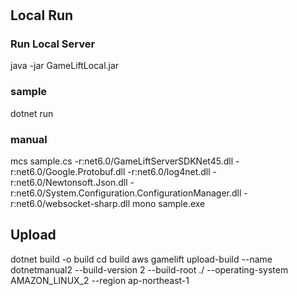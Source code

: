 #
## Local Run
### Run Local Server
java -jar GameLiftLocal.jar

### sample
dotnet run

### manual
mcs sample.cs -r:net6.0/GameLiftServerSDKNet45.dll -r:net6.0/Google.Protobuf.dll -r:net6.0/log4net.dll -r:net6.0/Newtonsoft.Json.dll -r:net6.0/System.Configuration.ConfigurationManager.dll -r:net6.0/websocket-sharp.dll
mono sample.exe

## Upload
dotnet build -o build
cd build
aws gamelift upload-build --name dotnetmanual2 --build-version 2 --build-root ./ --operating-system AMAZON_LINUX_2 --region ap-northeast-1



